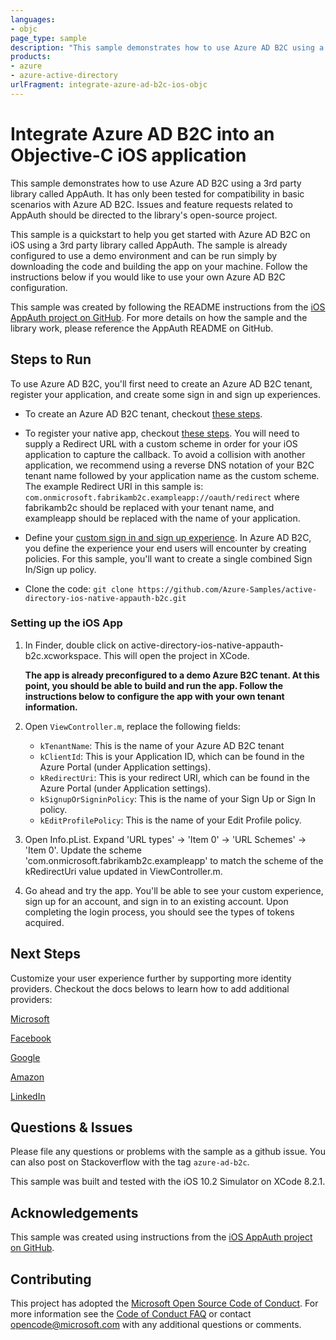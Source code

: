 ```yaml
---
languages:
- objc
page_type: sample
description: "This sample demonstrates how to use Azure AD B2C using a 3rd party library called AppAuth."
products:
- azure
- azure-active-directory
urlFragment: integrate-azure-ad-b2c-ios-objc
---
```


# Integrate Azure AD B2C into an Objective-C iOS application

This sample demonstrates how to use Azure AD B2C using a 3rd party library called AppAuth. It has only been tested for compatibility in basic scenarios with Azure AD B2C. Issues and feature requests related to AppAuth should be directed to the library's open-source project.

This sample is a quickstart to help you get started with Azure AD B2C on iOS using a 3rd party library called AppAuth. The sample is already configured to use a demo environment and can be run simply by downloading the code and building the app on your machine. Follow the instructions below if you would like to use your own Azure AD B2C configuration.

This sample was created by following the README instructions from the [iOS AppAuth project on GitHub](https://github.com/openid/AppAuth-iOS). For more details on how the sample and the library work, please reference the AppAuth README on GitHub.

## Steps to Run

To use Azure AD B2C, you'll first need to create an Azure AD B2C tenant, register your application, and create some sign in and sign up experiences.

* To create an Azure AD B2C tenant, checkout [these steps](https://docs.microsoft.com/azure/active-directory-b2c/active-directory-b2c-get-started).

* To register your native app, checkout [these steps](https://docs.microsoft.com/azure/active-directory-b2c/add-native-application?tabs=applications).  You will need to supply a Redirect URL with a custom scheme in order for your iOS application to capture the callback.  To avoid a collision with another application, we recommend using a reverse DNS notation of your B2C tenant name followed by your application name as the custom scheme.  The example Redirect URI in this sample is: `com.onmicrosoft.fabrikamb2c.exampleapp://oauth/redirect` where fabrikamb2c should be replaced with your tenant name, and exampleapp should be replaced with the name of your application.

* Define your [custom sign in and sign up experience](https://docs.microsoft.com/azure/active-directory-b2c/active-directory-b2c-reference-policies).  In Azure AD B2C, you define the experience your end users will encounter by creating policies.  For this sample, you'll want to create a single combined Sign In/Sign up policy.

* Clone the code: ```git clone https://github.com/Azure-Samples/active-directory-ios-native-appauth-b2c.git```

### Setting up the iOS App

1. In Finder, double click on active-directory-ios-native-appauth-b2c.xcworkspace.  This will open the project in XCode.

    **The app is already preconfigured to a demo Azure B2C tenant. At this point, you should be able to build and run the app. Follow the instructions below to configure the app with your own tenant information.**

2. Open `ViewController.m`, replace the following fields:

    * `kTenantName`: This is the name of your Azure AD B2C tenant
    * `kClientId`: This is your Application ID, which can be found in the Azure Portal (under Application settings).
    * `kRedirectUri`: This is your redirect URI, which can be found in the Azure Portal (under Application settings).
    * `kSignupOrSigninPolicy`: This is the name of your Sign Up or Sign In policy.
    * `kEditProfilePolicy`: This is the name of your Edit Profile policy.

3. Open Info.pList.  Expand 'URL types' -> 'Item 0' -> 'URL Schemes' -> 'Item 0'.  Update the scheme 'com.onmicrosoft.fabrikamb2c.exampleapp' to match the scheme of the kRedirectUri value updated in ViewController.m.

4. Go ahead and try the app.  You'll be able to see your custom experience, sign up for an account, and sign in to an existing account. Upon completing the login process, you should see the types of tokens acquired.


## Next Steps

Customize your user experience further by supporting more identity providers.  Checkout the docs belows to learn how to add additional providers:

[Microsoft](https://docs.microsoft.com/azure/active-directory-b2c/active-directory-b2c-setup-msa-app)

[Facebook](https://docs.microsoft.com/azure/active-directory-b2c/active-directory-b2c-setup-fb-app)

[Google](https://docs.microsoft.com/azure/active-directory-b2c/active-directory-b2c-setup-goog-app)

[Amazon](https://docs.microsoft.com/azure/active-directory-b2c/active-directory-b2c-setup-amzn-app)

[LinkedIn](https://docs.microsoft.com/azure/active-directory-b2c/active-directory-b2c-setup-li-app)


## Questions & Issues

Please file any questions or problems with the sample as a github issue.  You can also post on Stackoverflow with the tag `azure-ad-b2c`.

This sample was built and tested with the iOS 10.2 Simulator on XCode 8.2.1.  

## Acknowledgements

This sample was created using instructions from the [iOS AppAuth project on GitHub](https://github.com/openid/AppAuth-iOS).

## Contributing

This project has adopted the [Microsoft Open Source Code of Conduct](https://opensource.microsoft.com/codeofconduct/). For more information see the [Code of Conduct FAQ](https://opensource.microsoft.com/codeofconduct/faq/) or contact [opencode@microsoft.com](mailto:opencode@microsoft.com) with any additional questions or comments.
